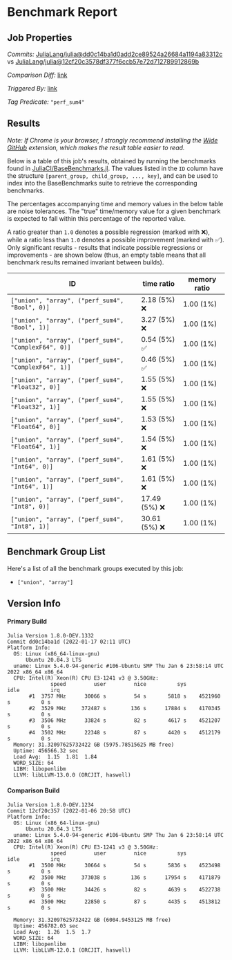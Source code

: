 # Benchmark Report

## Job Properties

*Commits:* [JuliaLang/julia@dd0c14ba1d0add2ce89524a26684a1194a83312c](https://github.com/JuliaLang/julia/commit/dd0c14ba1d0add2ce89524a26684a1194a83312c) vs [JuliaLang/julia@12cf20c3578df377f6ccb57e72d712789912869b](https://github.com/JuliaLang/julia/commit/12cf20c3578df377f6ccb57e72d712789912869b)

*Comparison Diff:* [link](https://github.com/JuliaLang/julia/compare/12cf20c3578df377f6ccb57e72d712789912869b..dd0c14ba1d0add2ce89524a26684a1194a83312c)

*Triggered By:* [link](https://github.com/JuliaLang/julia/commit/dd0c14ba1d0add2ce89524a26684a1194a83312c#commitcomment-64127087)

*Tag Predicate:* `"perf_sum4"`

## Results

*Note: If Chrome is your browser, I strongly recommend installing the [Wide GitHub](https://chrome.google.com/webstore/detail/wide-github/kaalofacklcidaampbokdplbklpeldpj?hl=en)
extension, which makes the result table easier to read.*

Below is a table of this job's results, obtained by running the benchmarks found in
[JuliaCI/BaseBenchmarks.jl](https://github.com/JuliaCI/BaseBenchmarks.jl). The values
listed in the `ID` column have the structure `[parent_group, child_group, ..., key]`,
and can be used to index into the BaseBenchmarks suite to retrieve the corresponding
benchmarks.

The percentages accompanying time and memory values in the below table are noise tolerances. The "true"
time/memory value for a given benchmark is expected to fall within this percentage of the reported value.

A ratio greater than `1.0` denotes a possible regression (marked with :x:), while a ratio less
than `1.0` denotes a possible improvement (marked with :white_check_mark:). Only significant results - results
that indicate possible regressions or improvements - are shown below (thus, an empty table means that all
benchmark results remained invariant between builds).

| ID | time ratio | memory ratio |
|----|------------|--------------|
| `["union", "array", ("perf_sum4", "Bool", 0)]` | 2.18 (5%) :x: | 1.00 (1%)  |
| `["union", "array", ("perf_sum4", "Bool", 1)]` | 3.27 (5%) :x: | 1.00 (1%)  |
| `["union", "array", ("perf_sum4", "ComplexF64", 0)]` | 0.54 (5%) :white_check_mark: | 1.00 (1%)  |
| `["union", "array", ("perf_sum4", "ComplexF64", 1)]` | 0.46 (5%) :white_check_mark: | 1.00 (1%)  |
| `["union", "array", ("perf_sum4", "Float32", 0)]` | 1.55 (5%) :x: | 1.00 (1%)  |
| `["union", "array", ("perf_sum4", "Float32", 1)]` | 1.55 (5%) :x: | 1.00 (1%)  |
| `["union", "array", ("perf_sum4", "Float64", 0)]` | 1.53 (5%) :x: | 1.00 (1%)  |
| `["union", "array", ("perf_sum4", "Float64", 1)]` | 1.54 (5%) :x: | 1.00 (1%)  |
| `["union", "array", ("perf_sum4", "Int64", 0)]` | 1.61 (5%) :x: | 1.00 (1%)  |
| `["union", "array", ("perf_sum4", "Int64", 1)]` | 1.61 (5%) :x: | 1.00 (1%)  |
| `["union", "array", ("perf_sum4", "Int8", 0)]` | 17.49 (5%) :x: | 1.00 (1%)  |
| `["union", "array", ("perf_sum4", "Int8", 1)]` | 30.61 (5%) :x: | 1.00 (1%)  |

## Benchmark Group List

Here's a list of all the benchmark groups executed by this job:

- `["union", "array"]`

## Version Info

#### Primary Build

```
Julia Version 1.8.0-DEV.1332
Commit dd0c14ba1d (2022-01-17 02:11 UTC)
Platform Info:
  OS: Linux (x86_64-linux-gnu)
      Ubuntu 20.04.3 LTS
  uname: Linux 5.4.0-94-generic #106-Ubuntu SMP Thu Jan 6 23:58:14 UTC 2022 x86_64 x86_64
  CPU: Intel(R) Xeon(R) CPU E3-1241 v3 @ 3.50GHz: 
              speed         user         nice          sys         idle          irq
       #1  3757 MHz      30066 s         54 s       5818 s    4521960 s          0 s
       #2  3529 MHz     372487 s        136 s      17884 s    4170345 s          0 s
       #3  3506 MHz      33824 s         82 s       4617 s    4521207 s          0 s
       #4  3502 MHz      22348 s         87 s       4420 s    4512179 s          0 s
  Memory: 31.32097625732422 GB (5975.78515625 MB free)
  Uptime: 456566.32 sec
  Load Avg:  1.15  1.81  1.84
  WORD_SIZE: 64
  LIBM: libopenlibm
  LLVM: libLLVM-13.0.0 (ORCJIT, haswell)

```

#### Comparison Build

```
Julia Version 1.8.0-DEV.1234
Commit 12cf20c357 (2022-01-06 20:58 UTC)
Platform Info:
  OS: Linux (x86_64-linux-gnu)
      Ubuntu 20.04.3 LTS
  uname: Linux 5.4.0-94-generic #106-Ubuntu SMP Thu Jan 6 23:58:14 UTC 2022 x86_64 x86_64
  CPU: Intel(R) Xeon(R) CPU E3-1241 v3 @ 3.50GHz: 
              speed         user         nice          sys         idle          irq
       #1  3500 MHz      30664 s         54 s       5836 s    4523498 s          0 s
       #2  3500 MHz     373038 s        136 s      17954 s    4171879 s          0 s
       #3  3500 MHz      34426 s         82 s       4639 s    4522738 s          0 s
       #4  3500 MHz      22850 s         87 s       4435 s    4513812 s          0 s
       
  Memory: 31.32097625732422 GB (6004.9453125 MB free)
  Uptime: 456782.03 sec
  Load Avg:  1.26  1.5  1.7
  WORD_SIZE: 64
  LIBM: libopenlibm
  LLVM: libLLVM-12.0.1 (ORCJIT, haswell)

```
